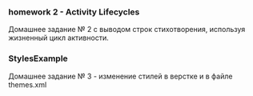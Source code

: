 ### homework 2 - Activity Lifecycles 

Домашнее задание № 2 с выводом строк стихотворения, используя жизненный цикл активности.

### StylesExample

Домашнее задание № 3 - изменение стилей в верстке и в файле themes.xml